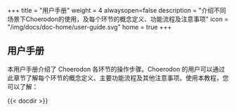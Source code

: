﻿+++
title = "用户手册"
weight = 4
alwaysopen=false
description = "介绍不同场景下Choerodon的使用，及每个环节的概念定义、功能流程及注意事项"
icon = "/img/docs/doc-home/user-guide.svg"
home = true
+++

## 用户手册

本用户手册介绍了 Choerodon 各环节的操作步骤。Choerodon 的用户可以通过此章节了解每个环节的概念定义、主要功能流程及其他注意事项。使用本教程，您可以了解：

{{< docdir >}}